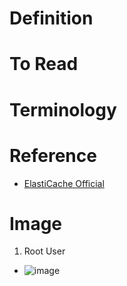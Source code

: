 # Definition

# To Read

# Terminology

# Reference
* [ElastiCache Official](https://aws.amazon.com/iam/)

# Image
1. Root User
* ![image](https://user-images.githubusercontent.com/7721150/154327491-636d5373-88ef-4015-825e-f0baf7f831bc.png)

